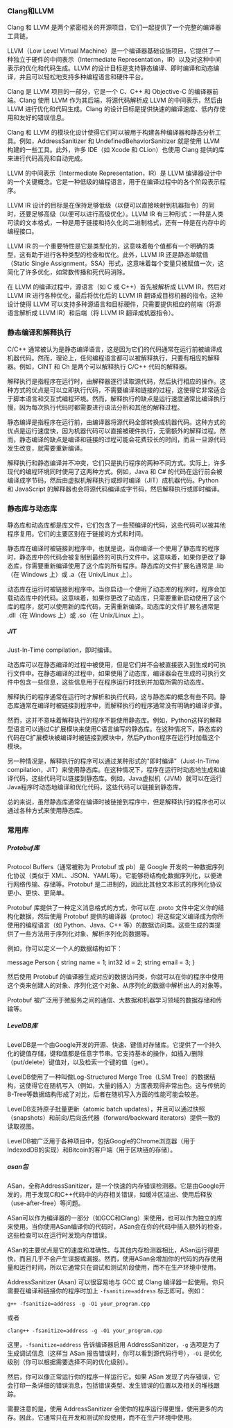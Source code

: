 
### Clang和LLVM

Clang 和 LLVM 是两个紧密相关的开源项目，它们一起提供了一个完整的编译器工具链。

LLVM（Low Level Virtual Machine）是一个编译器基础设施项目，它提供了一种独立于硬件的中间表示（Intermediate Representation，IR）以及对这种中间表示的优化和代码生成。LLVM 的设计目标是支持静态编译、即时编译和动态编译，并且可以轻松地支持多种编程语言和硬件平台。

Clang 是 LLVM 项目的一部分，它是一个 C、C++ 和 Objective-C 的编译器前端。Clang 使用 LLVM 作为其后端，将源代码解析成 LLVM 的中间表示，然后由 LLVM 进行优化和代码生成。Clang 的设计目标是提供快速的编译速度、低内存使用和友好的错误信息。

Clang 和 LLVM 的模块化设计使得它们可以被用于构建各种编译器和静态分析工具。例如，AddressSanitizer 和 UndefinedBehaviorSanitizer 就是使用 LLVM 构建的一些工具。此外，许多 IDE（如 Xcode 和 CLion）也使用 Clang 提供的库来进行代码高亮和自动完成。

LLVM 的中间表示（Intermediate Representation，IR）是 LLVM 编译器设计中的一个关键概念。它是一种低级的编程语言，用于在编译过程中的各个阶段表示程序。

LLVM IR 设计的目标是在保持足够低级（以便可以直接映射到机器指令）的同时，还要足够高级（以便可以进行高级优化）。LLVM IR 有三种形式：一种是人类可读的文本格式，一种是用于链接和持久化的二进制格式，还有一种是在内存中的编程接口。

LLVM IR 的一个重要特性是它是类型化的，这意味着每个值都有一个明确的类型，这有助于进行各种类型的检查和优化。此外，LLVM IR 还是静态单赋值（Static Single Assignment，SSA）形式，这意味着每个变量只被赋值一次，这简化了许多优化，如常数传播和死代码消除。

在 LLVM 的编译过程中，源语言（如 C 或 C++）首先被解析成 LLVM IR，然后对 LLVM IR 进行各种优化，最后将优化后的 LLVM IR 翻译成目标机器的指令。这种设计使得 LLVM 可以支持多种源语言和目标硬件，只需要提供相应的前端（将源语言解析成 LLVM IR）和后端（将 LLVM IR 翻译成机器指令）。


### 静态编译和解释执行

C/C++ 通常被认为是静态编译语言，这是因为它们的代码通常在运行前被编译成机器代码。然而，理论上，任何编程语言都可以被解释执行，只要有相应的解释器。例如，CINT 和 Ch 是两个可以解释执行 C/C++ 代码的解释器。

解释执行是指程序在运行时，由解释器逐行读取源代码，然后执行相应的操作。这种方式的优点是可以立即执行代码，不需要编译和链接的过程，这使得它非常适合于脚本语言和交互式编程环境。然而，解释执行的缺点是运行速度通常比编译执行慢，因为每次执行代码时都需要进行语法分析和其他的解释过程。

静态编译是指程序在运行前，由编译器将源代码全部转换成机器代码。这种方式的优点是运行速度快，因为机器代码可以直接被硬件执行，无需额外的解释过程。然而，静态编译的缺点是编译和链接的过程可能会花费较长的时间，而且一旦源代码发生改变，就需要重新编译。

解释执行和静态编译并不冲突，它们只是执行程序的两种不同方式。实际上，许多现代的编程环境同时使用了这两种方式。例如，Java 和 C# 的代码在运行前会被编译成字节码，然后由虚拟机解释执行或即时编译（JIT）成机器代码。Python 和 JavaScript 的解释器也会将源代码编译成字节码，然后解释执行或即时编译。


### 静态库与动态库

静态库和动态库都是库文件，它们包含了一些预编译的代码，这些代码可以被其他程序复用。它们的主要区别在于链接的方式和时间。

静态库在编译时被链接到程序中，也就是说，当你编译一个使用了静态库的程序时，静态库中的代码会被复制到最终的可执行文件中。这意味着，如果你更改了静态库，你需要重新编译使用了这个库的所有程序。静态库的文件扩展名通常是 .lib（在 Windows 上）或 .a（在 Unix/Linux 上）。

动态库在运行时被链接到程序中。当你启动一个使用了动态库的程序时，程序会加载动态库中的代码。这意味着，如果你更改了动态库，只需要重新启动使用了这个库的程序，就可以使用新的库代码，无需重新编译。动态库的文件扩展名通常是 .dll（在 Windows 上）或 .so（在 Unix/Linux 上）。

##### JIT

Just-In-Time compilation，即时编译。

动态库可以在静态编译的过程中被使用，但是它们并不会被直接嵌入到生成的可执行文件中。在静态编译的过程中，如果使用了动态库，编译器会在生成的可执行文件中包含一些信息，这些信息用于在程序运行时找到并加载所需的动态库。

解释执行的程序通常在运行时才解析和执行代码，这与静态库的概念有些不同。静态库通常在编译时被链接到程序中，而解释执行的程序通常没有明确的编译步骤。

然而，这并不意味着解释执行的程序不能使用静态库。例如，Python这样的解释型语言可以通过C扩展模块来使用C语言编写的静态库。在这种情况下，静态库的代码在C扩展模块被编译时被链接到模块中，然后Python程序在运行时加载这个模块。

另一种情况是，解释执行的程序可以通过某种形式的"即时编译"（Just-In-Time compilation，JIT）来使用静态库。在这种情况下，程序在运行时动态地生成和编译代码，这些代码可以链接到静态库。例如，Java虚拟机（JVM）就可以在运行Java程序时动态地编译和优化代码，这些代码可以链接到静态库。

总的来说，虽然静态库通常在编译时被链接到程序中，但是解释执行的程序也可以通过各种方式来使用静态库。


### 常用库

##### Protobuf库

Protocol Buffers（通常被称为 Protobuf 或 pb）是 Google 开发的一种数据序列化协议（类似于 XML、JSON、YAML等）。它能够将结构化数据序列化，以便进行网络传输、存储等。Protobuf 是二进制的，因此比其他文本形式的序列化协议更小、更快、更简单。

Protobuf 库提供了一种定义消息格式的方式，你可以在 .proto 文件中定义你的结构化数据，然后使用 Protobuf 提供的编译器（protoc）将这些定义编译成为你所使用的编程语言（如 Python、Java、C++ 等）的数据访问类。这些生成的类提供了一些方法用于序列化对象、解析序列化的数据等。

例如，你可以定义一个人的数据结构如下：

message Person {   string name = 1;   int32 id = 2;   string email = 3; }

然后使用 Protobuf 的编译器生成对应的数据访问类，你就可以在你的程序中使用这个类来创建人的对象、序列化这个对象、从序列化的数据中解析出人的对象等。

Protobuf 被广泛用于微服务之间的通信、大数据和机器学习领域的数据存储和传输等。


##### LevelDB库

LevelDB是一个由Google开发的开源、快速、键值对存储库。它提供了一个持久化的键值存储，键和值都是任意字节串。它支持基本的操作，如插入/删除（put/delete）键值对，以及检索一个键的值（get）。

LevelDB使用了一种叫做Log-Structured Merge Tree（LSM Tree）的数据结构，这使得它在随机写入（例如，大量的插入）方面表现得非常出色。这与传统的B-Tree等数据结构形成了对比，后者在随机写入方面的性能可能会较差。

LevelDB支持原子批量更新（atomic batch updates），并且可以通过快照（snapshots）和前向/后向迭代器（forward/backward iterators）提供一致的读取视图。

LevelDB被广泛用于各种项目中，包括Google的Chrome浏览器（用于IndexedDB的实现）和Bitcoin的客户端（用于区块链的存储）。


##### asan包

ASan，全称AddressSanitizer，是一个快速的内存错误检测器。它是由Google开发的，用于发现C和C++代码中的内存相关错误，如缓冲区溢出、使用后释放（use-after-free）等问题。

ASan可以作为编译器的一部分（如GCC和Clang）来使用，也可以作为独立的库来使用。当你使用ASan编译你的代码时，ASan会在你的代码中插入额外的检查，这些检查可以在运行时发现内存错误。

ASan的主要优点是它的速度和准确性。与其他内存检测器相比，ASan运行得更快，而且几乎不会产生误报或漏报。然而，使用ASan会增加你的代码的内存使用量和运行时间，所以它通常只在调试和测试阶段使用，而不在生产环境中使用。

AddressSanitizer (Asan) 可以很容易地与 GCC 或 Clang 编译器一起使用。你只需要在编译和链接你的程序时加上 `-fsanitize=address` 标志即可。例如：

`g++ -fsanitize=address -g -O1 your_program.cpp`

或者

`clang++ -fsanitize=address -g -O1 your_program.cpp`

这里，`-fsanitize=address` 告诉编译器启用 AddressSanitizer，`-g` 选项是为了生成调试信息（这样当 ASan 报告错误时，你可以看到源代码行号），`-O1` 是优化级别（你可以根据需要选择不同的优化级别）。

然后，你可以像正常运行你的程序一样运行它。如果 ASan 发现了内存错误，它会打印一条详细的错误消息，包括错误类型、发生错误的位置以及相关的堆栈跟踪。

需要注意的是，使用 AddressSanitizer 会使你的程序运行得更慢，使用更多的内存。因此，它通常只在开发和测试阶段使用，而不在生产环境中使用。